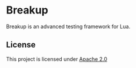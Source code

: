 # Breakup

Breakup is an advanced testing framework for Lua.

## License

This project is licensed under [Apache 2.0](LICENSE)
